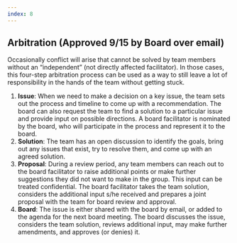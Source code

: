 ```yaml
---
index: 8
---
```


## Arbitration (Approved 9/15 by Board over email) 
Occasionally conflict will arise that cannot be solved by team members without an “independent” (not directly affected facilitator). In those cases, this four-step arbitration process can be used as a way to still leave a lot of responsibility in the hands of the team without getting stuck.

1. **Issue**: When we need to make a decision on a key issue, the team sets out the process and timeline to come up with a recommendation. The board can also request the team to find a solution to a particular issue and provide input on possible directions. A board facilitator is nominated by the board, who will participate in the process and represent it to the board. 
2. **Solution**: The team has an open discussion to identify the goals, bring out any issues that exist, try to resolve them, and come up with an agreed solution.
3. **Proposal**: During a review period, any team members can reach out to the board facilitator to raise additional points or make further suggestions they did not want to make in the group. This input can be treated confidential. The board facilitator takes the team solution, considers the additional input s/he received and prepares a joint proposal with the team for board review and approval.
4. **Board**: The issue is either shared with the board by email, or added to the agenda for the next board meeting. The board discusses the issue, considers the team solution, reviews additional input, may make further amendments, and approves (or denies) it. 


